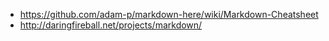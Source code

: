 * https://github.com/adam-p/markdown-here/wiki/Markdown-Cheatsheet
* http://daringfireball.net/projects/markdown/